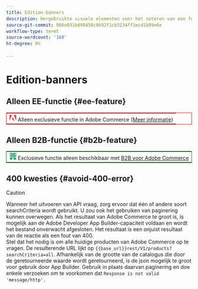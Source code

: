 ```yaml
---
title: Edition-banners
description: Hergebruikte visuele elementen voor het noteren van een functie of pagina's die op een specifieke uitgave van toepassing zijn
source-git-commit: 066e031bd98458c8692f1cb3234ff1ecd1b99e6e
workflow-type: tm+mt
source-wordcount: '168'
ht-degree: 0%

---
```


# Edition-banners

## Alleen EE-functie {#ee-feature}

<table style="border:1px solid red">
<tr><td><img alt="Adobe Commerce-functie" src="../assets/adobe-logo.svg" width="20" height="20" /> Alleen exclusieve functie in Adobe Commerce (<a href="https://experienceleague.adobe.com/docs/commerce-admin/user-guides/home.html#product-editions">Meer informatie</a>)</td></tr>
</table>

## Alleen B2B-functie {#b2b-feature}

<table style="border:1px solid green">
<tr><td><img alt="Adobe Commerce-functie" src="../assets/b2b.svg" width="20" height="20" /> Exclusieve functie alleen beschikbaar met <a href="https://experienceleague.adobe.com/docs/commerce-admin/b2b/guide-overview.html">B2B voor Adobe Commerce</a></td></tr>
</table>

## 400 kwesties {#avoid-400-error}

>[!CAUTION]
>
>Wanneer het uitvoeren van API vraag, zorg ervoor dat één of andere soort searchCriteria wordt gebruikt. U zou ook het gebruiken van paginering kunnen overwegen. Als het resultaat van Adobe Commerce te groot is, is mogelijk aan de Adobe Developer App Builder-capaciteit voldaan en wordt het bestand onverwacht afgesloten. Het resultaat is een onjuist resultaat van de reactie als een fout van 400.\
> Stel dat het nodig is om alle huidige producten van Adobe Commerce op te vragen. De resulterende URL lijkt op `{{base_url}}rest/V1/products?searchCriteria=all`. Afhankelijk van de grootte van de catalogus die door de geretourneerde waarde wordt geretourneerd, is de json mogelijk te groot voor gebruik door App Builder. Gebruik in plaats daarvan paginering en doe enkele verzoeken om te voorkomen dat `Response is not valid 'message/http'.`
